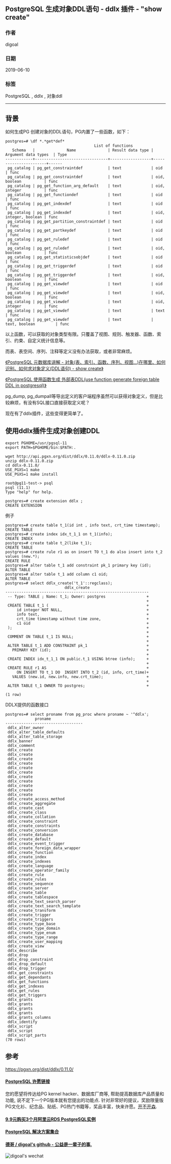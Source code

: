 ## PostgreSQL 生成对象DDL语句 - ddlx 插件 - "show create"  
                                                                                                                                                                         
### 作者                                                                                                                                                                        
digoal                                                                                                                                                                        
                                                                                                                                                                        
### 日期                                                                                                                                                                        
2019-06-10                                                                                                                                                                        
                                                                                                                                                                        
### 标签                                                                                                                                                                        
PostgreSQL , ddlx , 对象ddl      
                                                                                       
----                                                                                                                                                                  
                                                                                                                                                                    
## 背景   
如何生成PG 创建对象的DDL语句，PG内置了一些函数，如下：  
  
```  
postgres=# \df *.*get*def*  
                                       List of functions  
   Schema   |              Name              | Result data type |  Argument data types  | Type   
------------+--------------------------------+------------------+-----------------------+------  
 pg_catalog | pg_get_constraintdef           | text             | oid                   | func  
 pg_catalog | pg_get_constraintdef           | text             | oid, boolean          | func  
 pg_catalog | pg_get_function_arg_default    | text             | oid, integer          | func  
 pg_catalog | pg_get_functiondef             | text             | oid                   | func  
 pg_catalog | pg_get_indexdef                | text             | oid                   | func  
 pg_catalog | pg_get_indexdef                | text             | oid, integer, boolean | func  
 pg_catalog | pg_get_partition_constraintdef | text             | oid                   | func  
 pg_catalog | pg_get_partkeydef              | text             | oid                   | func  
 pg_catalog | pg_get_ruledef                 | text             | oid                   | func  
 pg_catalog | pg_get_ruledef                 | text             | oid, boolean          | func  
 pg_catalog | pg_get_statisticsobjdef        | text             | oid                   | func  
 pg_catalog | pg_get_triggerdef              | text             | oid                   | func  
 pg_catalog | pg_get_triggerdef              | text             | oid, boolean          | func  
 pg_catalog | pg_get_viewdef                 | text             | oid                   | func  
 pg_catalog | pg_get_viewdef                 | text             | oid, boolean          | func  
 pg_catalog | pg_get_viewdef                 | text             | oid, integer          | func  
 pg_catalog | pg_get_viewdef                 | text             | text                  | func  
 pg_catalog | pg_get_viewdef                 | text             | text, boolean         | func  
```  
  
以上函数，可以获取的对象类型有限。只覆盖了视图、规则、触发器、函数、索引、约束、自定义统计信息等。  
  
而表、表空间、序列、注释等定义没有办法获取，或者非常麻烦。  
  
[《PostgreSQL 元数据库讲解 - 对象(表、索引、函数、序列、视图...)在哪里、如何识别、如何求对象定义(DDL语句) - show create》](../201712/20171208_02.md)    
  
[《PostgreSQL 使用函数生成 外部表DDL(use function generate foreign table DDL in postgresql)》](../201503/20150312_01.md)    
  
pg_dump, pg_dumpall等导出定义的客户端程序虽然可以获得对象定义，但是比较麻烦，有没有SQL接口直接获取定义呢？  
  
现在有了ddlx插件，这些变得更简单了。  
  
## 使用ddlx插件生成对象创建DDL  
  
```  
export PGHOME=/usr/pgsql-11    
export PATH=$PGHOME/bin:$PATH:.     
  
wget http://api.pgxn.org/dist/ddlx/0.11.0/ddlx-0.11.0.zip  
unzip ddlx-0.11.0.zip  
cd ddlx-0.11.0/  
USE_PGXS=1 make  
USE_PGXS=1 make install  
```  
  
  
```  
root@pg11-test-> psql  
psql (11.1)  
Type "help" for help.  
  
postgres=# create extension ddlx ;  
CREATE EXTENSION  
```  
  
例子  
  
```  
postgres=# create table t_1(id int , info text, crt_time timestamp);  
CREATE TABLE  
postgres=# create index idx_t_1_1 on t_1(info);  
CREATE INDEX  
postgres=# create table t_2(like t_1);  
CREATE TABLE  
postgres=# create rule r1 as on insert TO t_1 do also insert into t_2 values (new.*);  
CREATE RULE  
postgres=# alter table t_1 add constraint pk_1 primary key (id);  
ALTER TABLE  
postgres=# alter table t_1 add column c1 oid;  
ALTER TABLE  
postgres=# select ddlx_create('t_1'::regclass);  
                          ddlx_create                            
---------------------------------------------------------------  
 -- Type: TABLE ; Name: t_1; Owner: postgres                  +  
                                                              +  
 CREATE TABLE t_1 (                                           +  
     id integer NOT NULL,                                     +  
     info text,                                               +  
     crt_time timestamp without time zone,                    +  
     c1 oid                                                   +  
 );                                                           +  
                                                              +  
 COMMENT ON TABLE t_1 IS NULL;                                +  
                                                              +  
 ALTER TABLE t_1 ADD CONSTRAINT pk_1                          +  
   PRIMARY KEY (id);                                          +  
                                                              +  
 CREATE INDEX idx_t_1_1 ON public.t_1 USING btree (info);     +  
                                                              +  
 CREATE RULE r1 AS                                            +  
     ON INSERT TO t_1 DO  INSERT INTO t_2 (id, info, crt_time)+  
   VALUES (new.id, new.info, new.crt_time);                   +  
                                                              +  
 ALTER TABLE t_1 OWNER TO postgres;                           +  
   
(1 row)  
```  
  
DDLX提供的函数接口  
  
  
```  
postgres=# select proname from pg_proc where proname ~ '^ddlx';  
             proname                
----------------------------------  
 ddlx_alter_owner  
 ddlx_alter_table_defaults  
 ddlx_alter_table_storage  
 ddlx_banner  
 ddlx_comment  
 ddlx_create  
 ddlx_create  
 ddlx_create  
 ddlx_create  
 ddlx_create  
 ddlx_create  
 ddlx_create  
 ddlx_create  
 ddlx_create  
 ddlx_create  
 ddlx_create  
 ddlx_create_access_method  
 ddlx_create_aggregate  
 ddlx_create_cast  
 ddlx_create_class  
 ddlx_create_collation  
 ddlx_create_constraint  
 ddlx_create_constraints  
 ddlx_create_conversion  
 ddlx_create_database  
 ddlx_create_default  
 ddlx_create_event_trigger  
 ddlx_create_foreign_data_wrapper  
 ddlx_create_function  
 ddlx_create_index  
 ddlx_create_indexes  
 ddlx_create_language  
 ddlx_create_operator_family  
 ddlx_create_rule  
 ddlx_create_rules  
 ddlx_create_sequence  
 ddlx_create_server  
 ddlx_create_table  
 ddlx_create_tablespace  
 ddlx_create_text_search_parser  
 ddlx_create_text_search_template  
 ddlx_create_transform  
 ddlx_create_trigger  
 ddlx_create_triggers  
 ddlx_create_type_base  
 ddlx_create_type_domain  
 ddlx_create_type_enum  
 ddlx_create_type_range  
 ddlx_create_user_mapping  
 ddlx_create_view  
 ddlx_describe  
 ddlx_drop  
 ddlx_drop_constraint  
 ddlx_drop_default  
 ddlx_drop_trigger  
 ddlx_get_constraints  
 ddlx_get_dependants  
 ddlx_get_functions  
 ddlx_get_indexes  
 ddlx_get_rules  
 ddlx_get_triggers  
 ddlx_grants  
 ddlx_grants  
 ddlx_grants  
 ddlx_grants  
 ddlx_grants_columns  
 ddlx_identify  
 ddlx_script  
 ddlx_script  
 ddlx_script_parts  
(70 rows)  
```  
  
  
## 参考  
https://pgxn.org/dist/ddlx/0.11.0/  
  
    
  
  
  
  
  
  
  
  
  
  
  
  
  
  
  
  
  
  
  
  
  
  
  
  
  
  
  
  
  
  
  
  
  
  
  
  
  
  
  
  
  
  
  
  
  
  
  
  
  
  
  
  
  
  
  
  
  
  
  
  
  
  
  
  
  
  
  
  
  
#### [PostgreSQL 许愿链接](https://github.com/digoal/blog/issues/76 "269ac3d1c492e938c0191101c7238216")
您的愿望将传达给PG kernel hacker、数据库厂商等, 帮助提高数据库产品质量和功能, 说不定下一个PG版本就有您提出的功能点. 针对非常好的提议，奖励限量版PG文化衫、纪念品、贴纸、PG热门书籍等，奖品丰富，快来许愿。[开不开森](https://github.com/digoal/blog/issues/76 "269ac3d1c492e938c0191101c7238216").  
  
  
#### [9.9元购买3个月阿里云RDS PostgreSQL实例](https://www.aliyun.com/database/postgresqlactivity "57258f76c37864c6e6d23383d05714ea")
  
  
#### [PostgreSQL 解决方案集合](https://yq.aliyun.com/topic/118 "40cff096e9ed7122c512b35d8561d9c8")
  
  
#### [德哥 / digoal's github - 公益是一辈子的事.](https://github.com/digoal/blog/blob/master/README.md "22709685feb7cab07d30f30387f0a9ae")
  
  
![digoal's wechat](../pic/digoal_weixin.jpg "f7ad92eeba24523fd47a6e1a0e691b59")
  
